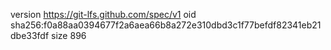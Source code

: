 version https://git-lfs.github.com/spec/v1
oid sha256:f0a88aa0394677f2a6aea66b8a272e310dbd3c1f77befdf82341eb21dbe33fdf
size 896
